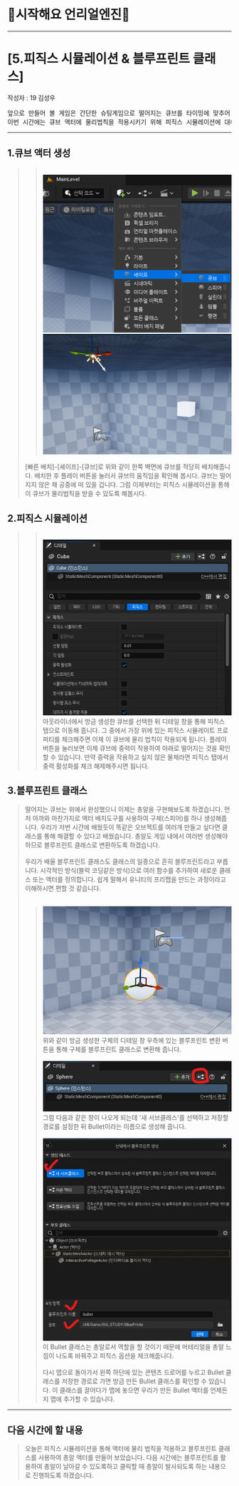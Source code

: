 # :raccoon:시작해요 언리얼엔진🌳


---

# [5.피직스 시뮬레이션 & 블루프린트 클래스]
작성자 : 19 김성우

<pre>
앞으로 만들어 볼 게임은 간단한 슈팅게임으로 떨어지는 큐브를 타이밍에 맞추어 쏴서 창문 밖으로 밀어내는 게임입니다.
이번 시간에는 큐브 액터에 물리법칙을 적용시키기 위해 피직스 시뮬레이션에 대해 알아보고 총알을 블루프린트 클래스로 만들어 보겠습니다.
</pre>

---
  
## 1.큐브 액터 생성
>> <br>![image](./Pic/p1.png)
>> <br>![image](./Pic/p2.png)
>
> [빠른 배치]-[셰이프]-[큐브]로 위와 같이 한쪽 벽면에 큐브를 적당히 배치해줍니다.
> 배치한 후 플레이 버튼을 눌러서 큐브의 움직임을 확인해 봅시다.
> 큐브는 떨어지지 않은 채 공중에 떠 있을 겁니다. 그럼 이제부터는 피직스 시뮬레이션을 통해 이 큐브가 물리법칙을 받을 수 있도록 해봅시다.

## 2.피직스 시뮬레이션
>> <br>![image](./Pic/p3.png)
> <br>아웃라이너에서 방금 생성한 큐브를 선택한 뒤 디테일 창을 통해 피직스 탭으로 이동해 줍니다.
> 그 중에서 가장 위에 있는 피직스 시뮬레이트 프로퍼티를 체크해주면 이제 이 큐브에 물리 법칙이 작용되게 됩니다.
> 플레이 버튼을 눌러보면 이제 큐브에 중력이 작용하여 아래로 떨어지는 것을 확인할 수 있습니다.
> 만약 중력을 작용하고 싶지 않은 물체라면 피직스 탭에서 중력 활성화를 체크 해제해주시면 됩니다.

## 3.블루프린트 클래스
> 떨어지는 큐브는 위에서 완성했으니 이제는 총알을 구현해보도록 하겠습니다.
> 먼저 아까와 마찬가지로 액터 배치도구를 사용하여 구체(스피어)를 하나 생성해줍니다.
> 우리가 저번 시간에 배웠듯이 똑같은 오브젝트를 여러개 만들고 싶다면 클래스를 통해 해결할 수 있다고 배웠습니다. 총알도 게임 내에서 여러번 생성해야 하므로 블루프린트 클래스로 변환하도록 하겠습니다.
> <br><br> 우리가 배울 블루프린트 클래스도 클래스의 일종으로 흔히 블루프린트라고 부릅니다. 시각적인 방식(블럭 코딩같은 방식)으로 여러 함수를 추가하여 새로운 클래스 또는 액터를 정의합니다.
> 쉽게 말해서 유니티의 프리팹을 만드는 과정이라고 이해하시면 편할 것 같습니다.
> <br><br>
>> ![image](./Pic/p4.png)
> <br> 위와 같이 방금 생성한 구체의 디테일 창 우측에 있는 블루프린트 변환 버튼을 통해 구체를 블루프린트 클래스로 변환해 줍니다.
>> <br><br> ![image](./Pic/p5.png)
> <br> 그럼 다음과 같은 창이 나오게 되는데 '새 서브클래스'를 선택하고 저장할 경로를 설정한 뒤 Bullet이라는 이름으로 생성해 줍니다.
>> <br><br> ![image](./Pic/p6.png)
> <br> 이 Bullet 클래스는 총알로서 역할을 할 것이기 때문에 머테리얼을 총알 느낌이 나도록 바꿔주고 피직스 옵션을 체크해줍니다.
> <br><br> 다시 맵으로 돌아가서 왼쪽 하단에 있는 콘텐츠 드로어를 누르고 Bullet 클래스를 저장한 경로로 가면 방금 만든 Bullet 클래스를 확인할 수 있습니다.
> 이 클래스를 끌어다가 맵에 놓으면 우리가 만든 Bullet 액터를 언제든지 맵에 추가할 수 있습니다.



---
## 다음 시간에 할 내용
> 오늘은 피직스 시뮬레이션을 통해 액터에 물리 법칙을 적용하고 블루프린트 클래스를 사용하여 총알 액터를 만들어 보았습니다.
> 다음 시간에는 블루프린트를 활용하여 총알이 날아갈 수 있도록하고 클릭할 때 총알이 발사되도록 하는 내용으로 진행하도록 하겠습니다.

